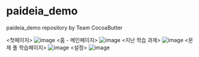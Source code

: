 # paideia_demo
paideia_demo repository by Team CocoaButter

<첫페이지>
![image](https://github.com/xxooxx99/paideia_demo/assets/142870523/d69fd25d-84e9-4d72-be33-0b79d30aedfb)
<홈 - 메인페이지>
![image](https://github.com/xxooxx99/paideia_demo/assets/142870523/8e590553-8199-4ec1-b8b7-35b0e4f5e686)
<지난 학습 과제>
![image](https://github.com/xxooxx99/paideia_demo/assets/142870523/e422ec4f-8b1d-4d2f-8cf3-0c6fa29195d6)
<문제 풀 학습페이지>
![image](https://github.com/xxooxx99/paideia_demo/assets/142870523/e5f08bd2-c315-4b23-938a-0d2dc7f1241f)
<설정>
![image](https://github.com/xxooxx99/paideia_demo/assets/142870523/6b692908-d380-41f7-87c6-122bc17d8c11)

